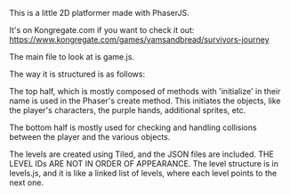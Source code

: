 This is a little 2D platformer made with PhaserJS.

It's on Kongregate.com if you want to check it out:
https://www.kongregate.com/games/yamsandbread/survivors-journey


The main file to look at is game.js.

The way it is structured is as follows:

The top half, which is mostly composed of methods with 'initialize' in their name is used in the Phaser's create method.
This initiates the objects, like the player's characters, the purple hands, additional sprites, etc.

The bottom half is mostly used for checking and handling collisions between the player and the various objects.


The levels are created using Tiled, and the JSON files are included. 
THE LEVEL IDs ARE NOT IN ORDER OF APPEARANCE.
The level structure is in levels.js, and it is like a linked list of levels, where each level points to the next one.